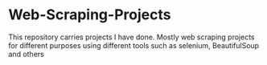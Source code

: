 # Web-Scraping-Projects
This repository carries projects I have done. Mostly web scraping projects for different purposes using different tools such as selenium, BeautifulSoup and others
